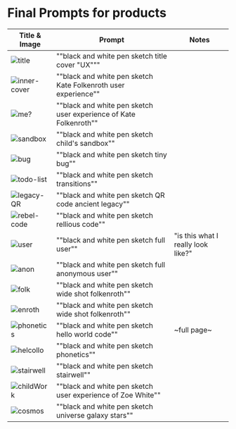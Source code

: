 # Final Prompts for products

| Title & Image | Prompt | Notes |
| ------------- | ------ | ----- |
| ![title](./title.png)| ""black and white pen sketch title cover "UX"""| |
| ![inner-cover](./titleUX.png) | ""black and white pen sketch Kate Folkenroth user experience"" | |
| ![me?](./titlePersona.png) | ""black and white pen sketch user experience of Kate Folkenroth""| |
| ![sandbox](./u1-Sandbox.png)| ""black and white pen sketch child's sandbox"" | |
| ![bug](./uX-Debug.png) | ""black and white pen sketch tiny bug"" | |
| ![todo-list](./uX-Implement.png) | ""black and white pen sketch transitions""| | 
| ![legacy-QR](./uX-Legacy.png) | ""black and white pen sketch QR code ancient legacy"" | |
| ![rebel-code](./uX-Rebellious.png) | ""black and white pen sketch rellious code"" | | 
| ![user](./w001-01.png) | ""black and white pen sketch full user"" | "is this what I really look like?" |
| ![anon](./w001-02.png) | ""black and white pen sketch full anonymous user"" | |
| ![folk](./w002-01.png) | ""black and white pen sketch wide shot folkenroth""| |
| ![enroth](./w002-02.png) | ""black and white pen sketch wide shot folkenroth""| |
| ![phonetics](./w003-01.png) | ""black and white pen sketch hello world code""| ~full page~|
| ![helcollo](./w004-01.png) | ""black and white pen sketch phonetics""| |
| ![stairwell](./w005-1.png) | ""black and white pen sketch stairwell""| |
| ![childWork](./w006-1.png) | ""black and white pen sketch user experience of Zoe White"" | |
| ![cosmos](./w008-1.png) | ""black and white pen sketch universe galaxy stars"" | |